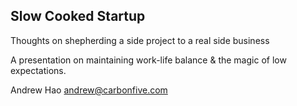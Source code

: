 Slow Cooked Startup
-------------------

Thoughts on shepherding a side project to a real side business

A presentation on maintaining work-life balance & the magic of low expectations.

Andrew Hao
andrew@carbonfive.com
